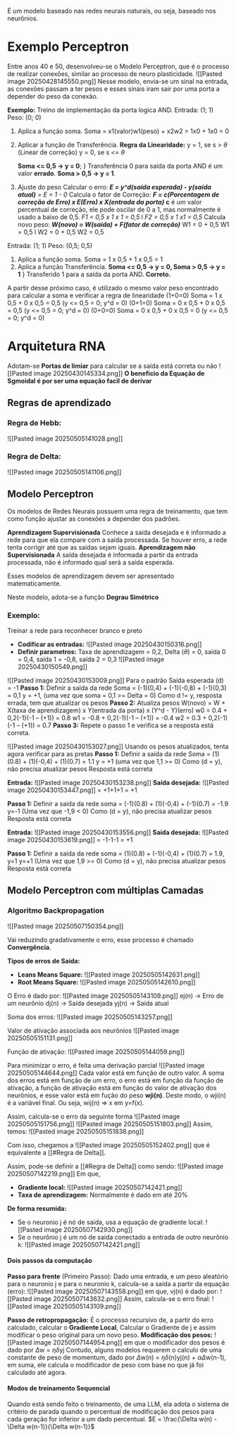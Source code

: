 É um modelo baseado nas redes neurais naturais, ou seja, baseado nos neurônios.

# Exemplo Perceptron
Entre anos 40 e 50, desenvolveu-se o Modelo Perceptron, que é o processo de realizar conexões, similar ao processo de neuro plasticidade. 
![[Pasted image 20250428145550.png]]
Nesse modelo, envia-se um sinal na entrada, as conexões passam a ter pesos e esses sinais iram sair por uma porta a depender do peso da conexão.

**Exemplo:** Treino de implementação da porta logica AND.
Entrada: (1; 1)
Peso: (0; 0)
1. Aplica a função soma. Soma = x1(valor)w1(peso) + x2w2 = 1x0 + 1x0 = 0
2. Aplicar a função de Transferência. 
	**Regra da Linearidade:**
	y = 1, se s > $\theta$ (Linear de correção)
	y = 0, se s <= $\theta$ 
	
	**Soma <= 0,5 -> y = 0**; } Transferência 0 para saída da porta AND é um valor **errado**.
	**Soma > 0,5 -> y = 1**.
	
3. Ajuste do peso
	Calcular o erro: ***E = y^d(saída esperada) - y(saída atual)** = E = 1 - 0*
	Calcula o fator de Correção:
		***F = c(Porcentagem de correção de Erro) x E(Erro) x X(entrada da porta)***
		**c** é um valor percentual de correção, ele pode oscilar de 0 a 1, mas normalmente é usado a baixo de 0,5.
		*F1 = 0,5 x 1 x 1 = 0,5*
		l
		*F2 = 0,5 x 1 x1 = 0,5*
	Calcula novo peso:
		***W(novo) = W(saida) + F(fator de correção)***
		W1 = 0 + 0,5
		W1 = 0,5
		l
		W2 = 0 + 0,5
		W2 = 0,5

Entrada: (1; 1)
Peso: (0,5; 0,5)
1. Aplica a função soma. Soma = 1 x 0,5 + 1 x 0,5 = 1
2. Aplica a função Transferência. **Soma <= 0,5 -> y = 0, Soma > 0,5 -> y = 1** } Transferido 1 para a saída da porta AND. **Correto.**

A partir desse próximo caso, é utilizado o mesmo valor peso encontrado para calcular a soma e verificar a regra de linearidade
(1+0=0) Soma = 1 x 0,5 + 0 x 0,5 = 0,5 (y <= 0,5 = 0; y^d = 0)
(0+1=0) Soma = 0 x 0,5 + 0 x 0,5 = 0,5 (y <= 0,5 = 0; y^d = 0)
(0+0=0) Soma = 0 x 0,5 + 0 x 0,5 = 0 (y <= 0,5 = 0; y^d = 0)

# Arquitetura RNA
Adotam-se **Portas de limiar** para calcular se a saída está correta ou não
![[Pasted image 20250430145334.png]]
**O beneficio da Equação de Sgmoidal é por ser uma equação facil de derivar**
## Regras de aprendizado
### Regra de Hebb:
![[Pasted image 20250505141028.png]]
### Regra de Delta: 
![[Pasted image 20250505141106.png]]

## Modelo Perceptron
Os modelos de Redes Neurais possuem uma regra de treinamento, que tem como função ajustar as conexões a depender dos padrões.

**Aprendizagem Supervisionada**
	Conhece a saída desejada e é informado a rede para que ela compare com a saída processada. Se houver erro, a rede tenta corrigir até que as saídas sejam iguais.
**Aprendizagem não Supervisionada**
	A saída desejada é informada a partir da entrada processada, não é informado qual será a saída esperada.

Esses modelos de aprendizagem devem ser apresentado matematicamente.

Neste modelo, adota-se a função **Degrau Simétrico**

### Exemplo:
Treinar a rede para reconhecer branco e preto
- **Codificar as entradas:**
	![[Pasted image 20250430150316.png]]
- **Definir parametros:** Taxa de aprendizagem = 0,2, Delta ($\theta$) = 0, saída 0 = 0,4, saída 1 = -0,8, saída 2 = 0,3
	![[Pasted image 20250430150549.png]]

![[Pasted image 20250430153009.png]]
Para o padrão Saída esperada (d) = -1
**Passo 1:** Definir a saída da rede
	Soma = (-1)(0,4) + (-1)(-0,8) + (-1)(0,3) = 0,1
	y = +1, (uma vez que soma = 0,1 >= Delta = 0)
	Como d != y, resposta errada, tem que atualizar os pesos
**Passo 2:** Atualiza pesos
	W(novo) = W + X(taxa de aprendizagem) x Y(entrada da porta) x (Y^d - Y)(erro)
	w0 = 0.4 + 0,2(-1)(-1 – (+1)) = 0.8
	w1 = -0.8 + 0,2(-1)(-1 – (+1)) = -0.4
	w2 = 0.3 + 0,2(-1)(-1 – (+1)) = 0.7
**Passo 3:** Repete o passo 1 e verifica se a resposta está correta.

![[Pasted image 20250430153027.png]]
Usando os pesos atualizados, tenta agora verificar para as pretas
**Passo 1:** Definir a saída da rede
	Soma = (1)(0.8) + (1)(-0,4) + (1)(0.7) = 1.1
	y = +1 (uma vez que 1,1 >= 0)
	Como (d = y), não precisa atualizar pesos
	Resposta está correta


**Entrada:**
	![[Pasted image 20250430153238.png]]
**Saída desejada:**
	![[Pasted image 20250430153447.png]] = +1+1+1 = +1

**Passo 1:** Definir a saída da rede
	soma = (-1)(0.8) + (1)(-0,4) + (-1)(0.7) = -1.9
	y=-1 (Uma vez que -1,9 < 0)
	Como (d = y), não precisa atualizar pesos
	Resposta está correta

**Entrada:**
	![[Pasted image 20250430153556.png]]
**Saída desejada:**
	![[Pasted image 20250430153619.png]] = -1-1-1 = +1

**Passo 1:** Definir a saída da rede
	soma = (1)(0.8) + (-1)(-0,4) + (1)(0.7) = 1.9, y=1
	y=+1 (Uma vez que 1,9 >= 0)
	Como (d = y), não precisa atualizar pesos
	Resposta está correta

## Modelo Perceptron com múltiplas Camadas
### Algoritmo Backpropagation
![[Pasted image 20250507150354.png]]

Vai reduzindo gradativamente o erro, esse processo é chamado **Convergência**.

**Tipos de erros de Saída:**
- **Leans Means Square:**
	![[Pasted image 20250505142631.png]]
- **Root Means Square:**
	![[Pasted image 20250505142610.png]]

O Erro é dado por:
	![[Pasted image 20250505143109.png]]
	ej(n) -> Erro de um neurônio
	dj(n) -> Saída desejada
	yj(n) -> Saída atual

Soma dos erros:
	![[Pasted image 20250505143257.png]]

Valor de ativação associada aos neurônios
	![[Pasted image 20250505151131.png]]

Função de ativação:
	![[Pasted image 20250505144059.png]]

Para minimizar o erro, é feita uma derivação parcial
![[Pasted image 20250505144644.png]]
Cada valor está em função de outro valor. A soma dos erros está em função de um erro, o erro está em função da função de ativação, a função de ativação está em função do valor de ativação dos neurônios, e esse valor está em fução do peso **wji(n)**. Deste modo, o wji(n) é a variável final. Ou seja, wij(n) => x em y=f(x).

Assim, calcula-se o erro da seguinte forma
	![[Pasted image 20250505151756.png]]
	![[Pasted image 20250505151803.png]]
	Assim, temos:
	![[Pasted image 20250505151838.png]]

Com isso, chegamos a ![[Pasted image 20250505152402.png]] que é equivalente a [[#Regra de Delta]].

Assim, pode-se definir a [[#Regra de Delta]] como sendo:
![[Pasted image 20250507142219.png]]
Em que, 
- **Gradiente local:**
	![[Pasted image 20250507142421.png]]
- **Taxa de aprendizagem:** Normalmente é dado em até 20%

**De forma resumida:**
- Se o neuronio j é nó de saída, usa a equação de gradiente local:
	![[Pasted image 20250507142930.png]]
- Se o neurônio j é um nó de saída conectado a entrada de outro neurônio k:
	![[Pasted image 20250507142421.png]]

#### Dois passos da computação
**Passo para frente** (Primeiro Passo):
	Dado uma entrada, e um peso aleatório para o neuronio j e para o neuronio k, calcula-se a saída a partir da equação (erro):
	![[Pasted image 20250507143558.png]]
	em que, vj(n) é dado por:
	![[Pasted image 20250507143632.png]]
	Assim, calcula-se o erro final:
	![[Pasted image 20250505143109.png]]

**Passo de retropropagação:**
	É o processo recursivo de, a partir do erro calculado, calcular o **Gradiente Local**, Calcular o Gradiente de j e assim modificar o peso original para um novo peso.
	**Modificação dos pesos:**
	![[Pasted image 20250507144954.png]]
	em que o modificador dos pesos é dado por $\Delta$w = $\eta$$\delta$yj
	Contudo, alguns modelos requerem o calculo de uma constante de peso de momentum, dado por $\Delta$w(n) = $\eta$$\delta$(n)yj(n) + $\alpha$$\Delta$w(n-1), em suma, ele calcula o modificador de peso com base no que já foi calculado até agora.

#### Modos de treinamento Sequencial
Quando está sendo feito o treinamento, de uma LLM, ela adota o sistema de critério de parada quando o percentual de modificação dos pesos para cada geração for inferior a um dado percentual.
$E =  \frac{\Delta w(n) -  \Delta w(n-1)}{\Delta w(n-1)}$ 
